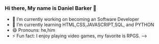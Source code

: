 ### Hi there, My name is Daniel Barker 👋
- 🔭 I’m currently working on becoming an Software Developer
- 🌱 I’m currently learning HTML,CSS,JAVASCRIPT,SQL, and PYTHON
- 😄 Pronouns: he,him
- ⚡ Fun fact: I enjoy playing video games, my favorite is RPGS.
-->

